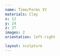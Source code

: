 ```yaml
---
name: Time/Forms IV
materials: Clay
x: 12
y: 24
z: 37
images: 2
orientation: left-right

layout: sculpture
---
```

